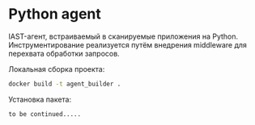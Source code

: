 # Python agent

IAST-агент, встраиваемый в сканируемые приложения на Python. Инструментирование реализуется путём внедрения middleware для перехвата обработки запросов.

Локальная сборка проекта:

```bash
docker build -t agent_builder .
```

Установка пакета:

```bash
to be continued.....
```
